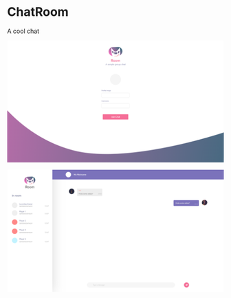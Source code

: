 # ChatRoom
A cool chat

![alt text](https://raw.githubusercontent.com/JairHuamanBellido/ChatRoom/master/public/some%20images/Room%20-%20L.png)

![alt text](https://raw.githubusercontent.com/JairHuamanBellido/ChatRoom/master/public/some%20images/Room%20-%20C.png)

